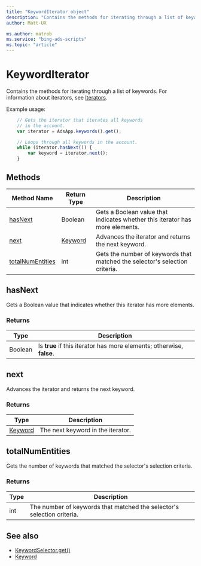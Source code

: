 ```yaml
---
title: "KeywordIterator object"
description: "Contains the methods for iterating through a list of keywords."
author: Matt-UX

ms.author: matrob
ms.service: "bing-ads-scripts"
ms.topic: "article"
---
```


# KeywordIterator
Contains the methods for iterating through a list of keywords. For information about iterators, see [Iterators](../concepts/iterators.md).

Example usage:
```javascript
    // Gets the iterator that iterates all keywords
    // in the account.
    var iterator = AdsApp.keywords().get();

    // Loops through all keywords in the account.
    while (iterator.hasNext()) {
        var keyword = iterator.next();
    }
```


## Methods
|Method Name|Return Type|Description|
|-|-|-
[hasNext](#hasnext)|Boolean|Gets a Boolean value that indicates whether this iterator has more elements.
[next](#next)|[Keyword](./Keyword.md)|Advances the iterator and returns the next keyword.
[totalNumEntities](#totalnumentities)|int|Gets the number of keywords that matched the selector's selection criteria.

## <a name="hasnext"></a>hasNext
Gets a Boolean value that indicates whether this iterator has more elements.

### Returns
|Type|Description|
|-|-
Boolean|Is **true** if this iterator has more elements; otherwise, **false**.

## <a name="next"></a>next
Advances the iterator and returns the next keyword.

### Returns
|Type|Description|
|-|-
[Keyword](./Keyword.md)|The next keyword in the iterator.

## <a name="totalnumentities"></a>totalNumEntities
Gets the number of keywords that matched the selector's selection criteria.

<!--
[!INCLUDE[reads-limit](../includes/reads-limit.md)]
-->

### Returns
|Type|Description|
|-|-
int|The number of keywords that matched the selector's selection criteria.


## See also

- [KeywordSelector.get()](./KeywordSelector.md#get)
- [Keyword](./Keyword.md)
